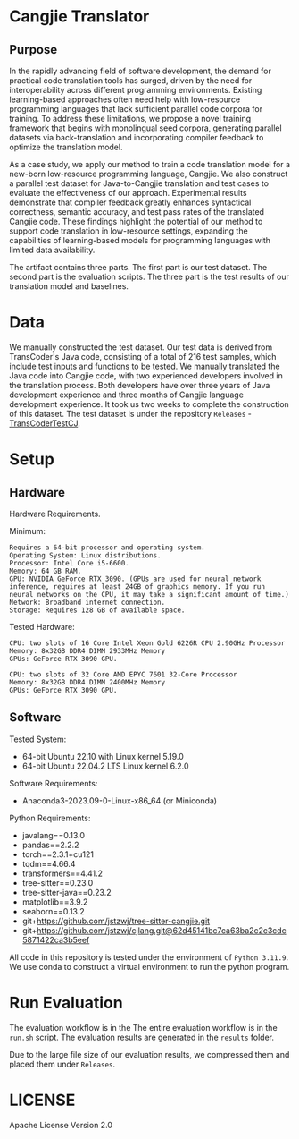 # Cangjie Translator

## Purpose
In the rapidly advancing field of software development, the demand for practical code translation tools has surged, driven by the need for interoperability across different programming environments.
Existing learning-based approaches often need help with low-resource programming languages that lack sufficient parallel code corpora for training. To address these limitations, we propose a novel training framework that begins with monolingual seed corpora, generating parallel datasets via back-translation and incorporating compiler feedback to optimize the translation model.

As a case study, we apply our method to train a code translation model for a new-born low-resource programming language, Cangjie. We also construct a parallel test dataset for Java-to-Cangjie translation and test cases to evaluate the effectiveness of our approach. Experimental results demonstrate that compiler feedback greatly enhances syntactical correctness, semantic accuracy, and test pass rates of the translated Cangjie code. These findings highlight the potential of our method to support code translation in low-resource settings, expanding the capabilities of learning-based models for programming languages with limited data availability.

The artifact contains three parts.
The first part is our test dataset.
The second part is the evaluation scripts.
The three part is the test results of our translation model and baselines.

# Data
We manually constructed the test dataset. Our test data is derived from TransCoder's Java code, consisting of a total of 216 test samples, which include test inputs and functions to be tested.
We manually translated the Java code into Cangjie code, with two experienced developers involved in the translation process. Both developers have over three years of Java  development experience and three months of Cangjie language development experience. It took us two weeks to complete the construction of this dataset.
The test dataset is under the repository `Releases` - [TransCoderTestCJ](https://github.com/codeshuttler/CangjieTranslator/tree/main/results).

# Setup
## Hardware
Hardware Requirements.

Minimum:
```
Requires a 64-bit processor and operating system.
Operating System: Linux distributions.
Processor: Intel Core i5-6600.
Memory: 64 GB RAM.
GPU: NVIDIA GeForce RTX 3090. (GPUs are used for neural network inference, requires at least 24GB of graphics memory. If you run neural networks on the CPU, it may take a significant amount of time.)
Network: Broadband internet connection.
Storage: Requires 128 GB of available space.
```

Tested Hardware:
```
CPU: two slots of 16 Core Intel Xeon Gold 6226R CPU 2.90GHz Processor
Memory: 8x32GB DDR4 DIMM 2933MHz Memory
GPUs: GeForce RTX 3090 GPU.
```

```
CPU: two slots of 32 Core AMD EPYC 7601 32-Core Processor
Memory: 8x32GB DDR4 DIMM 2400MHz Memory
GPUs: GeForce RTX 3090 GPU.
```

## Software

Tested System:
* 64-bit Ubuntu 22.10 with Linux kernel 5.19.0
* 64-bit Ubuntu 22.04.2 LTS Linux kernel 6.2.0

Software Requirements:
* Anaconda3-2023.09-0-Linux-x86_64 (or Miniconda)

Python Requirements:
* javalang==0.13.0
* pandas==2.2.2
* torch==2.3.1+cu121
* tqdm==4.66.4
* transformers==4.41.2
* tree-sitter==0.23.0
* tree-sitter-java==0.23.2
* matplotlib==3.9.2
* seaborn==0.13.2
* git+https://github.com/jstzwj/tree-sitter-cangjie.git
* git+https://github.com/jstzwj/cjlang.git@62d45141bc7ca63ba2c2c3cdc5871422ca3b5eef

All code in this repository is tested under the environment of `Python 3.11.9`. We use conda to construct a virtual environment to run the python program.


# Run Evaluation
The evaluation workflow is in the 
The entire evaluation workflow is in the `run.sh` script. The evaluation results are generated in the `results` folder. 

Due to the large file size of our evaluation results, we compressed them and placed them under `Releases`.

# LICENSE
Apache License Version 2.0